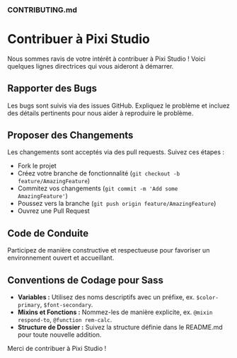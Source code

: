 ### CONTRIBUTING.md

# Contribuer à Pixi Studio

Nous sommes ravis de votre intérêt à contribuer à Pixi Studio ! Voici quelques lignes directrices qui vous aideront à démarrer.

## Rapporter des Bugs

Les bugs sont suivis via des issues GitHub. Expliquez le problème et incluez des détails pertinents pour nous aider à reproduire le problème.

## Proposer des Changements

Les changements sont acceptés via des pull requests. Suivez ces étapes :

- Fork le projet
- Créez votre branche de fonctionnalité (`git checkout -b feature/AmazingFeature`)
- Commitez vos changements (`git commit -m 'Add some AmazingFeature'`)
- Poussez vers la branche (`git push origin feature/AmazingFeature`)
- Ouvrez une Pull Request

## Code de Conduite

Participez de manière constructive et respectueuse pour favoriser un environnement ouvert et accueillant.

## Conventions de Codage pour Sass

- **Variables :** Utilisez des noms descriptifs avec un préfixe, ex. `$color-primary`, `$font-secondary`.
- **Mixins et Fonctions :** Nommez-les de manière explicite, ex. `@mixin respond-to`, `@function rem-calc`.
- **Structure de Dossier :** Suivez la structure définie dans le README.md pour toute nouvelle addition.

Merci de contribuer à Pixi Studio !

```

```
